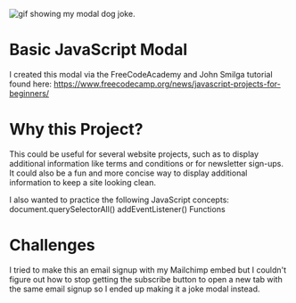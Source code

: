 ![gif showing my modal dog joke.](https://github.com/BreaBang/JavascriptBasicProjects/Modal/modal.gif.gif)

# Basic JavaScript Modal 
I created this modal via the FreeCodeAcademy and John Smilga tutorial found here: https://www.freecodecamp.org/news/javascript-projects-for-beginners/

# Why this Project?
This could be useful for several website projects, such as to display additional information like terms and conditions or for newsletter sign-ups. It could also be a fun and more concise way to display additional information to keep a site looking clean.

I also wanted to practice the following JavaScript concepts:
document.querySelectorAll()
addEventListener()
Functions

# Challenges
I tried to make this an email signup with my Mailchimp embed but I couldn't figure out how to stop getting the subscribe button to open a new tab with the same email signup so I ended up making it a joke modal instead. 
